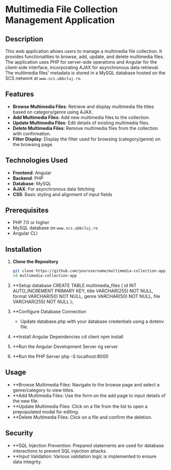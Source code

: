 # Multimedia File Collection Management Application

## Description
This web application allows users to manage a multimedia file collection. It provides functionalities to browse, add, update, and delete multimedia files. The application uses PHP for server-side operations and Angular for the client-side interface, incorporating AJAX for asynchronous data retrieval. The multimedia files' metadata is stored in a MySQL database hosted on the SCS network at `www.scs.ubbcluj.ro`.

## Features
- **Browse Multimedia Files**: Retrieve and display multimedia file titles based on category/genre using AJAX.
- **Add Multimedia Files**: Add new multimedia files to the collection.
- **Update Multimedia Files**: Edit details of existing multimedia files.
- **Delete Multimedia Files**: Remove multimedia files from the collection with confirmation.
- **Filter Display**: Display the filter used for browsing (category/genre) on the browsing page.

## Technologies Used
- **Frontend**: Angular
- **Backend**: PHP
- **Database**: MySQL
- **AJAX**: For asynchronous data fetching
- **CSS**: Basic styling and alignment of input fields

## Prerequisites
- PHP 7.0 or higher
- MySQL database on `www.scs.ubbcluj.ro`
- Angular CLI

## Installation

1. **Clone the Repository**
   ```sh
   git clone https://github.com/yourusername/multimedia-collection-app.git
   cd multimedia-collection-app

2. **Setup database
   CREATE TABLE multimedia_files (
    id INT AUTO_INCREMENT PRIMARY KEY,
    title VARCHAR(255) NOT NULL,
    format VARCHAR(50) NOT NULL,
    genre VARCHAR(50) NOT NULL,
    file VARCHAR(255) NOT NULL
);

3. **Configure Database Connection
   - Update database.php with your database credentials using a dotenv file.
  
4. **Install Angular Dependencies
   cd client
   npm install

5. **Run the Angular Development Server
   ng server
6. **Run the PHP Server
   php -S localhost:8000

## Usage
  - **Browse Multimedia Files: Navigate to the browse page and select a genre/category to view titles.
  - **Add Multimedia Files: Use the form on the add page to input details of the new file.
  - **Update Multimedia Files: Click on a file from the list to open a prepopulated modal for editing.
  - **Delete Multimedia Files: Click on a file and confirm the deletion.

## Security
  - **SQL Injection Prevention: Prepared statements are used for database interactions to prevent SQL injection attacks.
  - **Input Validation: Various validation logic is implemented to ensure data integrity.

